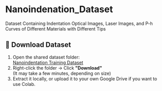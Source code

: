 # Nanoindenation_Dataset
Dataset Containing Indentation Optical Images, Laser Images, and P-h Curves of Different Materials with Different Tips


## 📁 Download Dataset

1. Open the shared dataset folder:  
   [Nanoindentation Training Dataset](https://drive.google.com/drive/folders/1aUIyQW3Sgy_MpUXGKcsaiv88jub9m56G?usp=drive_link)  
2. Right-click the folder → Click **"Download"**  
   (It may take a few minutes, depending on size)
3. Extract it locally, or upload it to your own Google Drive if you want to use Colab.

